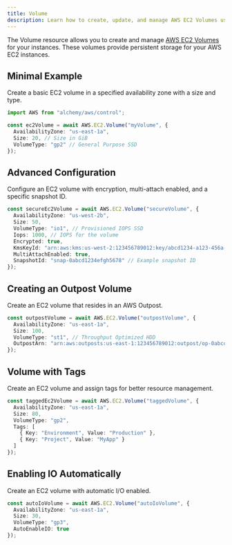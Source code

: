 ```yaml
---
title: Volume
description: Learn how to create, update, and manage AWS EC2 Volumes using Alchemy Cloud Control.
---
```



The Volume resource allows you to create and manage [AWS EC2 Volumes](https://docs.aws.amazon.com/ec2/latest/userguide/) for your instances. These volumes provide persistent storage for your AWS EC2 instances.

## Minimal Example

Create a basic EC2 volume in a specified availability zone with a size and type.

```ts
import AWS from "alchemy/aws/control";

const ec2Volume = await AWS.EC2.Volume("myVolume", {
  AvailabilityZone: "us-east-1a",
  Size: 20, // Size in GiB
  VolumeType: "gp2" // General Purpose SSD
});
```

## Advanced Configuration

Configure an EC2 volume with encryption, multi-attach enabled, and a specific snapshot ID.

```ts
const secureEc2Volume = await AWS.EC2.Volume("secureVolume", {
  AvailabilityZone: "us-west-2b",
  Size: 50,
  VolumeType: "io1", // Provisioned IOPS SSD
  Iops: 1000, // IOPS for the volume
  Encrypted: true,
  KmsKeyId: "arn:aws:kms:us-west-2:123456789012:key/abcd1234-a123-456a-a12b-a123b4cd56ef",
  MultiAttachEnabled: true,
  SnapshotId: "snap-0abcd1234efgh5678" // Example snapshot ID
});
```

## Creating an Outpost Volume

Create an EC2 volume that resides in an AWS Outpost.

```ts
const outpostVolume = await AWS.EC2.Volume("outpostVolume", {
  AvailabilityZone: "us-east-1a",
  Size: 100,
  VolumeType: "st1", // Throughput Optimized HDD
  OutpostArn: "arn:aws:outposts:us-east-1:123456789012:outpost/op-0abcde1234567890"
});
```

## Volume with Tags

Create an EC2 volume and assign tags for better resource management.

```ts
const taggedEc2Volume = await AWS.EC2.Volume("taggedVolume", {
  AvailabilityZone: "us-east-1a",
  Size: 80,
  VolumeType: "gp2",
  Tags: [
    { Key: "Environment", Value: "Production" },
    { Key: "Project", Value: "MyApp" }
  ]
});
```

## Enabling IO Automatically

Create an EC2 volume with automatic I/O enabled.

```ts
const autoIoVolume = await AWS.EC2.Volume("autoIoVolume", {
  AvailabilityZone: "us-east-1a",
  Size: 30,
  VolumeType: "gp3",
  AutoEnableIO: true
});
```
